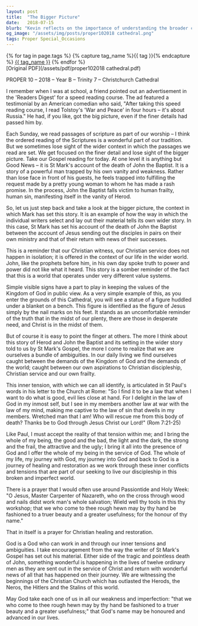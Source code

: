 ```yaml
---
layout: post
title:  "The Bigger Picture"
date:   2018-07-15
blurb: "Kevin reflects on the importance of understanding the broader context of scripture, using the story of John the Baptist's death as a focal point. He emphasizes the tension between the values of God's Kingdom and worldly values, and the inner conflict we face in reconciling our Christian aspirations with our human frailty. The sermon calls for a recognition of our ambiguities and a commitment to service and healing through Christ."
og_image: "/assets/img/posts/proper102018 cathedral.png"
tags: Proper Special_Occasions
---    
```

<div class="tag-pills">
  {% for tag in page.tags %}
    {% capture tag_name %}{{ tag }}{% endcapture %}
    <a href="{{ site.baseurl }}/tag/{{ tag_name }}" class="tag-pill">{{ tag_name }}</a>
  {% endfor %}
</div>
[Original PDF](/assets/pdf/proper102018 cathedral.pdf)

PROPER 10 – 2018 – Year B – Trinity 7 – Christchurch Cathedral

I remember when I was at school, a friend pointed out an advertisement in the 'Readers Digest' for a speed reading course. The ad featured a testimonial by an American comedian who said, "After taking this speed reading course, I read Tolstoy's 'War and Peace' in four hours – it's about Russia." He had, if you like, got the big picture, even if the finer details had passed him by.

Each Sunday, we read passages of scripture as part of our worship – I think the ordered reading of the Scriptures is a wonderful part of our tradition. But we sometimes lose sight of the wider context in which the passages we read are set. We get focused on the finer detail and lose sight of the bigger picture. Take our Gospel reading for today. At one level it is anything but Good News – it is St Mark's account of the death of John the Baptist. It is a story of a powerful man trapped by his own vanity and weakness. Rather than lose face in front of his guests, he feels trapped into fulfilling the request made by a pretty young woman to whom he has made a rash promise. In the process, John the Baptist falls victim to human frailty, human sin, manifesting itself in the vanity of Herod.

So, let us just step back and take a look at the bigger picture, the context in which Mark has set this story. It is an example of how the way in which the individual writers select and lay out their material tells its own wider story. In this case, St Mark has set his account of the death of John the Baptist between the account of Jesus sending out the disciples in pairs on their own ministry and that of their return with news of their successes.

This is a reminder that our Christian witness, our Christian service does not happen in isolation; it is offered in the context of our life in the wider world. John, like the prophets before him, in his own day spoke truth to power and power did not like what it heard. This story is a somber reminder of the fact that this is a world that operates under very different value systems.

Simple visible signs have a part to play in keeping the values of the Kingdom of God in public view. As a very simple example of this, as you enter the grounds of this Cathedral, you will see a statue of a figure huddled under a blanket on a bench. This figure is identified as the figure of Jesus simply by the nail marks on his feet. It stands as an uncomfortable reminder of the truth that in the midst of our plenty, there are those in desperate need, and Christ is in the midst of them.

But of course it is easy to point the finger at others. The more I think about this story of Herod and John the Baptist and its setting in the wider story told to us by St Mark's Gospel, the more I come to realize that we are ourselves a bundle of ambiguities. In our daily living we find ourselves caught between the demands of the Kingdom of God and the demands of the world; caught between our own aspirations to Christian discipleship, Christian service and our own frailty.

This inner tension, with which we can all identify, is articulated in St Paul's words in his letter to the Church at Rome: "So I find it to be a law that when I want to do what is good, evil lies close at hand. For I delight in the law of God in my inmost self, but I see in my members another law at war with the law of my mind, making me captive to the law of sin that dwells in my members. Wretched man that I am! Who will rescue me from this body of death? Thanks be to God through Jesus Christ our Lord!" (Rom 7:21-25)

Like Paul, I must accept the reality of that tension within me; and I bring the whole of my being, the good and the bad, the light and the dark, the strong and the frail, the attractive and the ugly; I bring it all into the presence of God and I offer the whole of my being in the service of God. The whole of my life, my journey with God, my journey into God and back to God is a journey of healing and restoration as we work through these inner conflicts and tensions that are part of our seeking to live our discipleship in this broken and imperfect world.

There is a prayer that I would often use around Passiontide and Holy Week: "O Jesus, Master Carpenter of Nazareth, who on the cross through wood and nails didst work man's whole salvation; Wield well thy tools in this thy workshop; that we who come to thee rough hewn may by thy hand be fashioned to a truer beauty and a greater usefulness; for the honour of thy name."

That in itself is a prayer for Christian healing and restoration.

God is a God who can work in and through our inner tensions and ambiguities. I take encouragement from the way the writer of St Mark's Gospel has set out his material. Either side of the tragic and pointless death of John, something wonderful is happening in the lives of twelve ordinary men as they are sent out in the service of Christ and return with wonderful news of all that has happened on their journey. We are witnessing the beginnings of the Christian Church which has outlasted the Herods, the Neros, the Hitlers and the Stalins of this world.

May God take each one of us in all our weakness and imperfection: "that we who come to thee rough hewn may by thy hand be fashioned to a truer beauty and a greater usefulness;" that God's name may be honoured and advanced in our lives.
